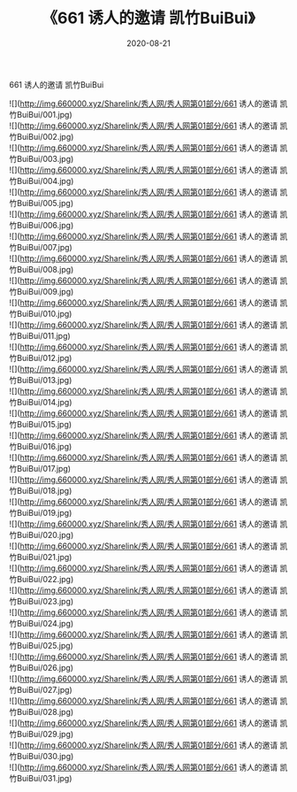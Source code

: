 ﻿---
layout: post
title:  《661 诱人的邀请 凯竹BuiBui》
date:   2020-08-21
img: http://img.660000.xyz/Sharelink/秀人网/秀人网第01部分/661 诱人的邀请 凯竹BuiBui/000.jpg
categories: [美女, 清纯, 唯美]
---

661 诱人的邀请 凯竹BuiBui

  ![](http://img.660000.xyz/Sharelink/秀人网/秀人网第01部分/661 诱人的邀请 凯竹BuiBui/001.jpg) <br> ![](http://img.660000.xyz/Sharelink/秀人网/秀人网第01部分/661 诱人的邀请 凯竹BuiBui/002.jpg) <br> ![](http://img.660000.xyz/Sharelink/秀人网/秀人网第01部分/661 诱人的邀请 凯竹BuiBui/003.jpg) <br> ![](http://img.660000.xyz/Sharelink/秀人网/秀人网第01部分/661 诱人的邀请 凯竹BuiBui/004.jpg) <br> ![](http://img.660000.xyz/Sharelink/秀人网/秀人网第01部分/661 诱人的邀请 凯竹BuiBui/005.jpg) <br> ![](http://img.660000.xyz/Sharelink/秀人网/秀人网第01部分/661 诱人的邀请 凯竹BuiBui/006.jpg) <br> ![](http://img.660000.xyz/Sharelink/秀人网/秀人网第01部分/661 诱人的邀请 凯竹BuiBui/007.jpg) <br> ![](http://img.660000.xyz/Sharelink/秀人网/秀人网第01部分/661 诱人的邀请 凯竹BuiBui/008.jpg) <br> ![](http://img.660000.xyz/Sharelink/秀人网/秀人网第01部分/661 诱人的邀请 凯竹BuiBui/009.jpg) <br> ![](http://img.660000.xyz/Sharelink/秀人网/秀人网第01部分/661 诱人的邀请 凯竹BuiBui/010.jpg) <br> ![](http://img.660000.xyz/Sharelink/秀人网/秀人网第01部分/661 诱人的邀请 凯竹BuiBui/011.jpg) <br> ![](http://img.660000.xyz/Sharelink/秀人网/秀人网第01部分/661 诱人的邀请 凯竹BuiBui/012.jpg) <br> ![](http://img.660000.xyz/Sharelink/秀人网/秀人网第01部分/661 诱人的邀请 凯竹BuiBui/013.jpg) <br> ![](http://img.660000.xyz/Sharelink/秀人网/秀人网第01部分/661 诱人的邀请 凯竹BuiBui/014.jpg) <br> ![](http://img.660000.xyz/Sharelink/秀人网/秀人网第01部分/661 诱人的邀请 凯竹BuiBui/015.jpg) <br> ![](http://img.660000.xyz/Sharelink/秀人网/秀人网第01部分/661 诱人的邀请 凯竹BuiBui/016.jpg) <br> ![](http://img.660000.xyz/Sharelink/秀人网/秀人网第01部分/661 诱人的邀请 凯竹BuiBui/017.jpg) <br> ![](http://img.660000.xyz/Sharelink/秀人网/秀人网第01部分/661 诱人的邀请 凯竹BuiBui/018.jpg) <br> ![](http://img.660000.xyz/Sharelink/秀人网/秀人网第01部分/661 诱人的邀请 凯竹BuiBui/019.jpg) <br> ![](http://img.660000.xyz/Sharelink/秀人网/秀人网第01部分/661 诱人的邀请 凯竹BuiBui/020.jpg) <br> ![](http://img.660000.xyz/Sharelink/秀人网/秀人网第01部分/661 诱人的邀请 凯竹BuiBui/021.jpg) <br> ![](http://img.660000.xyz/Sharelink/秀人网/秀人网第01部分/661 诱人的邀请 凯竹BuiBui/022.jpg) <br> ![](http://img.660000.xyz/Sharelink/秀人网/秀人网第01部分/661 诱人的邀请 凯竹BuiBui/023.jpg) <br> ![](http://img.660000.xyz/Sharelink/秀人网/秀人网第01部分/661 诱人的邀请 凯竹BuiBui/024.jpg) <br> ![](http://img.660000.xyz/Sharelink/秀人网/秀人网第01部分/661 诱人的邀请 凯竹BuiBui/025.jpg) <br> ![](http://img.660000.xyz/Sharelink/秀人网/秀人网第01部分/661 诱人的邀请 凯竹BuiBui/026.jpg) <br> ![](http://img.660000.xyz/Sharelink/秀人网/秀人网第01部分/661 诱人的邀请 凯竹BuiBui/027.jpg) <br> ![](http://img.660000.xyz/Sharelink/秀人网/秀人网第01部分/661 诱人的邀请 凯竹BuiBui/028.jpg) <br> ![](http://img.660000.xyz/Sharelink/秀人网/秀人网第01部分/661 诱人的邀请 凯竹BuiBui/029.jpg) <br> ![](http://img.660000.xyz/Sharelink/秀人网/秀人网第01部分/661 诱人的邀请 凯竹BuiBui/030.jpg) <br> ![](http://img.660000.xyz/Sharelink/秀人网/秀人网第01部分/661 诱人的邀请 凯竹BuiBui/031.jpg) <br>